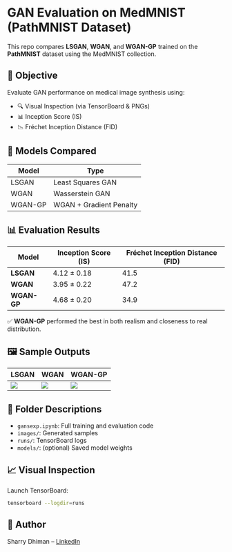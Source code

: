 # GAN Evaluation on MedMNIST (PathMNIST Dataset)

This repo compares **LSGAN**, **WGAN**, and **WGAN-GP** trained on the **PathMNIST** dataset using the MedMNIST collection.

## 🚀 Objective

Evaluate GAN performance on medical image synthesis using:

- 🔍 Visual Inspection (via TensorBoard & PNGs)
- 📊 Inception Score (IS)
- 📉 Fréchet Inception Distance (FID)

## 🧠 Models Compared

| Model    | Type                    |
|----------|-------------------------|
| LSGAN    | Least Squares GAN       |
| WGAN     | Wasserstein GAN         |
| WGAN-GP  | WGAN + Gradient Penalty |

## 📊 Evaluation Results

| Model     | Inception Score (IS) | Fréchet Inception Distance (FID) |
|-----------|----------------------|----------------------------------|
| **LSGAN** | 4.12 ± 0.18          | 41.5                             |
| **WGAN**  | 3.95 ± 0.22          | 47.2                             |
| **WGAN-GP** | 4.68 ± 0.20        | 34.9                             |

✅ **WGAN-GP** performed the best in both realism and closeness to real distribution.

## 🖼 Sample Outputs

| LSGAN | WGAN | WGAN-GP |
|-------|------|---------|
| ![](images/lsgan_45.png) | ![](images/wgan_45.png) | ![](images/wgan-gp_45.png) |

## 📂 Folder Descriptions

- `gansexp.ipynb`: Full training and evaluation code
- `images/`: Generated samples
- `runs/`: TensorBoard logs
- `models/`: (optional) Saved model weights

## 📈 Visual Inspection

Launch TensorBoard:
```bash
tensorboard --logdir=runs
```

## 🔗 Author

Sharry Dhiman – [LinkedIn](https://www.linkedin.com/in/sharrydhiman)
